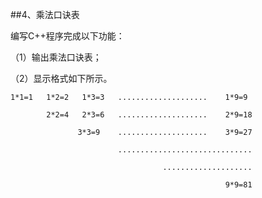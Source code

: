##4、乘法口诀表

编写C++程序完成以下功能：

（1）输出乘法口诀表；

（2）显示格式如下所示。


    1*1=1	1*2=2	1*3=3	....................	1*9=9

        	2*2=4	2*3=6	....................	2*9=18

                   3*3=9	....................	3*9=27

                            ..............................

                                      ....................

                                                    9*9=81

